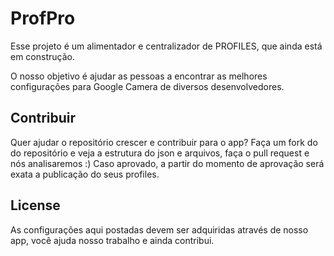 ProfPro
=======

Esse projeto é um alimentador e centralizador de PROFILES, que ainda está em construção.

O nosso objetivo é ajudar as pessoas a encontrar as melhores configurações para Google Camera de diversos desenvolvedores.


Contribuir
--------
Quer ajudar o repositório crescer e contribuir para o app?
Faça um fork do do repositório e veja a estrutura do json e arquivos, faça o pull request e nós analisaremos :) 
Caso aprovado, a partir do momento de aprovação será exata a publicação do seus profiles.


License
--------

  As configurações aqui postadas devem ser adquiridas através de nosso app, você ajuda nosso trabalho e ainda contribui.


